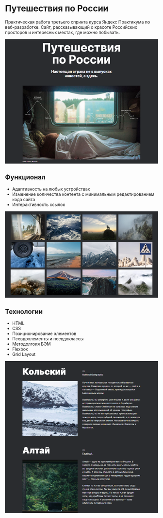 # Путешествия по России 
Практическая работа третьего спринта курса Яндекс Практикума по веб-разработке. Сайт, рассказывающий о красоте Российских просторов и интересных местах, где можно побывать.

![Обложка проекта](./images/readme/image_2022-11-28_14-46-53.png)

## Функционал
* Адаптивность на любых устройствах
* Изменение количества контента с минимальным редактированием кода сайта
* Интерактивность ссылок

![Grid-галерея](./images/readme/image_2022-11-28_14-48-19.png)

## Технологии
* HTML
* CSS
* Позиционирование элементов
* Псевдоэлементы и псевдоклассы
* Методолгоия БЭМ
* Flexbox
* Grid Layout

![Grid-сетка с заголовком, иллюстрацией, ссылкой и описанием](./images/readme/image_2022-11-28_14-51-54.png)
